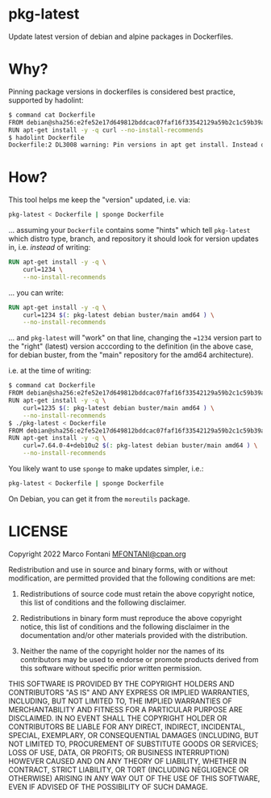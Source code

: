 # pkg-latest

Update latest version of debian and alpine packages in Dockerfiles.

# Why?

Pinning package versions in dockerfiles is considered best practice, supported
by hadolint:

```bash
$ command cat Dockerfile
FROM debian@sha256:e2fe52e17d649812bddcac07faf16f33542129a59b2c1c59b39a436754b7f146
RUN apt-get install -y -q curl --no-install-recommends
$ hadolint Dockerfile
Dockerfile:2 DL3008 warning: Pin versions in apt get install. Instead of `apt-get install <package>` use `apt-get install <package>=<version>`
```

# How?

This tool helps me keep the "version" updated, i.e. via:

```bash
pkg-latest < Dockerfile | sponge Dockerfile
```

... assuming your `Dockerfile` contains some "hints" which tell `pkg-latest`
which distro type, branch, and repository it should look for version updates
in, i.e. _instead_ of writing:

```Dockerfile
RUN apt-get install -y -q \
    curl=1234 \
    --no-install-recommends
```

... you can write:

```Dockerfile
RUN apt-get install -y -q \
    curl=1234 $(: pkg-latest debian buster/main amd64 ) \
    --no-install-recommends
```

... and `pkg-latest` will "work" on that line, changing the `=1234` version
part to the "right" (latest) version acccording to the definition (in the above
case, for debian buster, from the "main" repository for the amd64
architecture).

i.e. at the time of writing:

```bash
$ command cat Dockerfile
FROM debian@sha256:e2fe52e17d649812bddcac07faf16f33542129a59b2c1c59b39a436754b7f146
RUN apt-get install -y -q \
    curl=1235 $(: pkg-latest debian buster/main amd64 ) \
    --no-install-recommends
$ ./pkg-latest < Dockerfile
FROM debian@sha256:e2fe52e17d649812bddcac07faf16f33542129a59b2c1c59b39a436754b7f146
RUN apt-get install -y -q \
    curl=7.64.0-4+deb10u2 $(: pkg-latest debian buster/main amd64 ) \
    --no-install-recommends
```

You likely want to use `sponge` to make updates simpler, i.e.:

```bash
pkg-latest < Dockerfile | sponge Dockerfile
```

On Debian, you can get it from the `moreutils` package.

# LICENSE

Copyright 2022 Marco Fontani <MFONTANI@cpan.org>

Redistribution and use in source and binary forms, with or without
modification, are permitted provided that the following conditions are met:

1. Redistributions of source code must retain the above copyright notice,
   this list of conditions and the following disclaimer.

2. Redistributions in binary form must reproduce the above copyright notice,
   this list of conditions and the following disclaimer in the documentation
   and/or other materials provided with the distribution.

3. Neither the name of the copyright holder nor the names of its contributors
   may be used to endorse or promote products derived from this software
   without specific prior written permission.

THIS SOFTWARE IS PROVIDED BY THE COPYRIGHT HOLDERS AND CONTRIBUTORS "AS IS"
AND ANY EXPRESS OR IMPLIED WARRANTIES, INCLUDING, BUT NOT LIMITED TO, THE
IMPLIED WARRANTIES OF MERCHANTABILITY AND FITNESS FOR A PARTICULAR PURPOSE
ARE DISCLAIMED. IN NO EVENT SHALL THE COPYRIGHT HOLDER OR CONTRIBUTORS BE
LIABLE FOR ANY DIRECT, INDIRECT, INCIDENTAL, SPECIAL, EXEMPLARY, OR
CONSEQUENTIAL DAMAGES (INCLUDING, BUT NOT LIMITED TO, PROCUREMENT OF
SUBSTITUTE GOODS OR SERVICES; LOSS OF USE, DATA, OR PROFITS; OR BUSINESS
INTERRUPTION) HOWEVER CAUSED AND ON ANY THEORY OF LIABILITY, WHETHER IN
CONTRACT, STRICT LIABILITY, OR TORT (INCLUDING NEGLIGENCE OR OTHERWISE)
ARISING IN ANY WAY OUT OF THE USE OF THIS SOFTWARE, EVEN IF ADVISED OF THE
POSSIBILITY OF SUCH DAMAGE.
